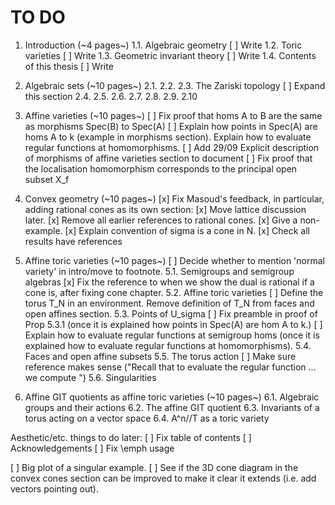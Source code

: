 # TO DO
1. Introduction (~4 pages~)
1.1. Algebraic geometry
[ ] Write
1.2. Toric varieties
[ ] Write
1.3. Geometric invariant theory
[ ] Write
1.4. Contents of this thesis
[ ] Write

2. Algebraic sets (~10 pages~)
2.1.
2.2.
2.3. The Zariski topology
[ ] Expand this section 
2.4.
2.5.
2.6.
2.7.
2.8.
2.9.
2.10

3. Affine varieties (~10 pages~)
[ ] Fix proof that homs A to B are the same as morphisms Spec(B) to Spec(A)
[ ] Explain how points in Spec(A) are homs A to k (example in morphisms section). Explain how to evaluate regular functions at homomorphisms.
[ ] Add 29/09 Explicit description of morphisms of affine varieties section to document
[ ] Fix proof that the localisation homomorphism corresponds to the principal open subset X_f

4. Convex geometry (~10 pages~)
[x] Fix Masoud's feedback, in particular, adding rational cones as its own section:
	[x] Move lattice discussion later.
	[x] Remove all earlier references to rational cones.
	[x] Give a non-example.
[x] Explain convention of sigma is a cone in N.
[x] Check all results have references

5. Affine toric varieties (~10 pages~)
[ ] Decide whether to mention 'normal variety' in intro/move to footnote.
5.1. Semigroups and semigroup algebras
[x] Fix the reference to when we show the dual is rational if a cone is, after fixing cone chapter.
5.2. Affine toric varieties
[ ] Define the torus T_N in an environment. Remove definition of T_N from faces and open affines section.
5.3. Points of U_sigma
[ ] Fix preamble in proof of Prop 5.3.1 (once it is explained how points in Spec(A) are hom A to k.)
[ ] Explain how to evaluate regular functions at semigroup homs (once it is explained how to evaluate regular functions at homomorphisms).
5.4. Faces and open affine subsets
5.5. The torus action
[ ] Make sure reference makes sense ("Recall that to evaluate the regular function ... we compute ")
5.6. Singularities

6. Affine GIT quotients as affine toric varieties (~10 pages~)
6.1. Algebraic groups and their actions
6.2. The affine GIT quotient
6.3. Invariants of a torus acting on a vector space
6.4. A^n//T as a toric variety


Aesthetic/etc. things to do later:
[ ] Fix table of contents
[ ] Acknowledgements
[ ] Fix \emph usage

[ ] Big plot of a singular example.
[ ] See if the 3D cone diagram in the convex cones section can be improved to make it clear it extends (i.e. add vectors pointing out).